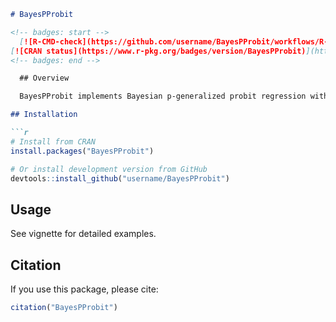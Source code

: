 ```markdown
# BayesPProbit

<!-- badges: start -->
  [![R-CMD-check](https://github.com/username/BayesPProbit/workflows/R-CMD-check/badge.svg)](https://github.com/username/BayesPProbit/actions)
[![CRAN status](https://www.r-pkg.org/badges/version/BayesPProbit)](https://CRAN.R-project.org/package=BayesPProbit)
<!-- badges: end -->

  ## Overview

  BayesPProbit implements Bayesian p-generalized probit regression with efficient data compression using coresets.

## Installation

```r
# Install from CRAN
install.packages("BayesPProbit")

# Or install development version from GitHub
devtools::install_github("username/BayesPProbit")
```

## Usage

See vignette for detailed examples.

## Citation

If you use this package, please cite:

```r
citation("BayesPProbit")
```
